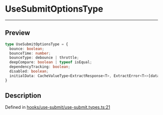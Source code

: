 
      
# UseSubmitOptionsType

<div class="api-docs__separator" data-reactroot="">

---

</div><div class="api-docs__section">

## Preview

</div><div class="api-docs__preview type">

```ts
type UseSubmitOptionsType = {
  bounce: boolean; 
  bounceTime: number; 
  bounceType: debounce | throttle; 
  deepCompare: boolean | typeof isEqual; 
  dependencyTracking: boolean; 
  disabled: boolean; 
  initialData: CacheValueType<ExtractResponse<T>, ExtractError<T>>[data] | null; 
}
```

</div><div class="api-docs__section">

## Description

</div><div class="api-docs__description"><span class="api-docs__do-not-parse">



</span></div><div class="api-docs__definition">

Defined in [hooks/use-submit/use-submit.types.ts:21](https://github.com/BetterTyped/hyper-fetch/blob/1a97772c/packages/react/src/hooks/use-submit/use-submit.types.ts#L21)

</div>